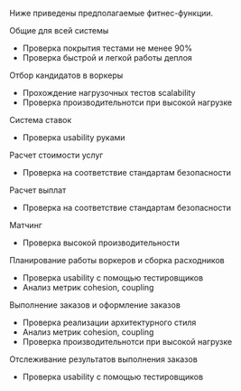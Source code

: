 Ниже приведены предполагаемые фитнес-функции.

Общие для всей системы
- Проверка покрытия тестами не менее 90%
- Проверка быстрой и легкой работы деплоя

Отбор кандидатов в воркеры
- Прохождение нагрузочных тестов scalability
- Проверка производительнотси при высокой нагрузке

Система ставок
- Проверка usability руками

Расчет стоимости услуг
- Проверка на соответствие стандартам безопасности

Расчет выплат
- Проверка на соответствие стандартам безопасности

Матчинг
- Проверка высокой производительности

Планирование работы воркеров и сборка расходников
- Проверка usability с помощью тестировщиков
- Анализ метрик cohesion, coupling

Выполнение заказов и оформление заказов
- Проверка реализации архитектурного стиля
- Анализ метрик cohesion, coupling
- Проверка производительнотси при высокой нагрузке

Отслеживание результатов выполнения заказов
- Проверка usability с помощью тестировщиков
